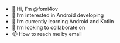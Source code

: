 - 👋 Hi, I’m @fomi4ov
- 👀 I’m interested in Android developing
- 🌱 I’m currently learning Android and Kotlin
- 💞️ I’m looking to collaborate on 
- 📫 How to reach me by email

<!---
fomi4ov/fomi4ov is a ✨ special ✨ repository because its `README.md` (this file) appears on your GitHub profile.
You can click the Preview link to take a look at your changes.
--->
